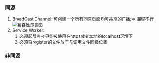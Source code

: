 ### 同源
1. BroadCast Channel: 可创建一个所有同原页面均可共享的广播;=> 兼容不行![兼容性示意图](https://p1-jj.byteimg.com/tos-cn-i-t2oaga2asx/gold-user-assets/2019/4/1/169d80efd65b5401~tplv-t2oaga2asx-watermark.awebp)
2. Service Worker: 
   1. 必须起服务=>只能被使用在https或者本地的localhost环境下
   2. 必须将register的文件放于与调用文件同级位置
### 非同源